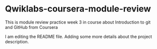 # Qwiklabs-coursera-module-review
This is module review practice week 3 in course about Introduction to git and GitHub from Coursera

I am editing the README file. Adding some more details about the project description.
